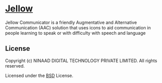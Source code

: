 # [Jellow](http://www.dsource.in/tool/jellow/) 
Jellow Communicator is a friendly Augmentative and Alternative Communication (AAC)
solution that uses icons to aid communication in people learning to speak or with
difficulty with speech and language


## License

Copyright (c) NINAAD DIGITAL TECHNOLOGY PRIVATE LIMITED. All rights reserved.

Licensed under the [BSD](LICENSE.txt) License.
